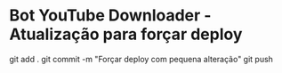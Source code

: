 # Bot YouTube Downloader - Atualização para forçar deploy

git add .
git commit -m "Forçar deploy com pequena alteração"
git push
